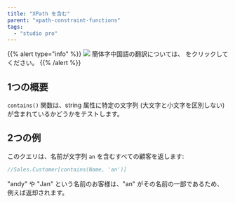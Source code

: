 ```yaml
---
title: "XPath を含む"
parent: "xpath-constraint-functions"
tags:
  - "studio pro"
---
```


{{% alert type="info" %}}
<img src="attachments/chinese-translation/china.png" style="display: inline-block; margin: 0" /> 簡体字中国語の翻訳については、 [<unk> <unk> <unk>](https://cdn.mendix.tencent-cloud.com/documentation/refguide8/xpath-contains.pdf) をクリックしてください。
{{% /alert %}}

## 1つの概要

`contains()` 関数は、string 属性に特定の文字列 (大文字と小文字を区別しない) が含まれているかどうかをテストします。

## 2つの例

このクエリは、名前が文字列 `an` を含むすべての顧客を返します:

```java
//Sales.Customer[contains(Name, 'an')]
```

"andy" や "Jan" という名前のお客様は、"an" がその名前の一部であるため、例えば返却されます。